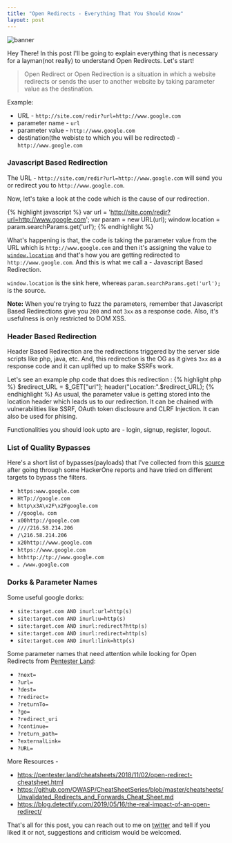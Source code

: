 ```yaml
---
title: "Open Redirects - Everything That You Should Know"
layout: post
---
```


![banner](https://i.ibb.co/7trzHRB/g1632.png)

Hey There! In this post I'll be going to explain everything that is necessary for a layman(not really) to understand Open Redirects. Let's start!


> Open Redirect or Open Redirection is a situation in which a website redirects or sends the user to another website by taking parameter value as the destination. 

Example:
- URL - `http://site.com/redir?url=http://www.google.com`
- parameter name - `url`
- parameter value - `http://www.google.com`
- destination(the webiste to which you will be redirected) - `http://www.google.com`

### Javascript Based Redirection

The URL - `http://site.com/redir?url=http://www.google.com` will send you or redirect you to `http://www.google.com`.

Now, let's take a look at the code which is the cause of our redirection.

{% highlight javascript %}
var url = 'http://site.com/redir?url=http://www.google.com';
var param = new URL(url);
window.location = param.searchParams.get('url');
{% endhighlight %}

What's happening is that, the code is taking the parameter value from the URL which is `http://www.google.com` and then it's assigning the value to <a href="https://developer.mozilla.org/en-US/docs/Web/API/Window/location" target="_blank">`window.location`</a> and that's how you are getting redirected to `http://www.google.com`. And this is what we call a - Javascript Based Redirection.

`window.location` is the sink here, whereas `param.searchParams.get('url');` is the source.

**Note:** When you're trying to fuzz the parameters, remember that Javascript Based Redirections give you `200` and not `3xx` as a response code. Also, it's usefulness is only restricted to DOM XSS.

### Header Based Redirection

Header Based Redirection are the redirections triggered by the server side scripts like php, java, etc. And, this redirection is the OG as it gives `3xx` as a response code and it can uplifted up to make SSRFs work.

Let's see an example php code that does this redirection :
{% highlight php %}
$redirect_URL = $_GET["url"];
header("Location:".$redirect_URL);
{% endhighlight %}
As usual, the parameter value is getting stored into the location header which leads us to our redirection. It can be chained with vulnerabilities like SSRF, OAuth token disclosure and CLRF Injection. It can also be used for phising.

Functionalities you should look upto are - login, signup, register, logout.

### List of Quality Bypasses

Here's a short list of bypasses(payloads) that I've collected from this <a href='https://pentester.land/cheatsheets/2018/11/02/open-redirect-cheatsheet.html' target=_black>source</a> after going through some HackerOne reports and have tried on different targets to bypass the filters.

- `https:www.google.com`
- `HtTp://google.com`
- `http\x3A\x2F\x2Fgoogle.com`
- `//google。com`
- `x00http://google.com`
- `////216.58.214.206`
- `/\216.58.214.206`
- `x20http://www.google.com`
- `https://www.google.com`
- `hthttp://tp://www.google.com`
- `。/www.google.com`


### Dorks & Parameter Names

Some useful google dorks:

- `site:target.com AND inurl:url=http(s)`
- `site:target.com AND inurl:u=http(s)`
- `site:target.com AND inurl:redirect?http(s)`
- `site:target.com AND inurl:redirect=http(s)`
- `site:target.com AND inurl:link=http(s)`

Some parameter names that need attention while looking for Open Redirects from <a href="https://pentester.land/cheatsheets/2018/11/02/open-redirect-cheatsheet.html" target="_blank">Pentester Land</a>:

- `?next=`
- `?url=`
- `?dest=`
- `?redirect=`
- `?returnTo=`
- `?go=`
- `?redirect_uri`
- `?continue=`
- `?return_path=`
- `?externalLink=`
- `?URL=`

More Resources -

- <a href="https://pentester.land/cheatsheets/2018/11/02/open-redirect-cheatsheet.html" target="_blank">https://pentester.land/cheatsheets/2018/11/02/open-redirect-cheatsheet.html</a>
- <a href="https://github.com/OWASP/CheatSheetSeries/blob/master/cheatsheets/Unvalidated_Redirects_and_Forwards_Cheat_Sheet.md" target="_blank">https://github.com/OWASP/CheatSheetSeries/blob/master/cheatsheets/Unvalidated_Redirects_and_Forwards_Cheat_Sheet.md</a>
- <a href="https://blog.detectify.com/2019/05/16/the-real-impact-of-an-open-redirect/" target="_blank">https://blog.detectify.com/2019/05/16/the-real-impact-of-an-open-redirect/</a>


That's all for this post, you can reach out to me on <a href="https://twitter.com/0xNanda">twitter</a> and tell if you liked it or not, suggestions and criticism would be welcomed.
